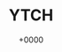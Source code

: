 ---
title: "YTCH"
link: "https://ytch.xyz/"
date: " +0000"
description: "If YouTube had actual channels"
category: "web"
---